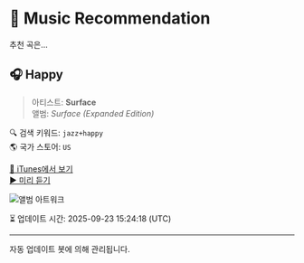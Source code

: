 
# 🎵 Music Recommendation

추천 곡은...

## 🎧 Happy  
> 아티스트: **Surface**  
> 앨범: _Surface (Expanded Edition)_  

🔍 검색 키워드: `jazz+happy`  
🌎 국가 스토어: `US`

[🔗 iTunes에서 보기](https://music.apple.com/us/album/happy/828341355?i=828341367&uo=4)  
[▶️ 미리 듣기](https://audio-ssl.itunes.apple.com/itunes-assets/AudioPreview115/v4/11/ad/6d/11ad6db8-06b0-c5bf-685c-677760d24f3a/mzaf_17601703800039811211.plus.aac.p.m4a)

![앨범 아트워크](https://is1-ssl.mzstatic.com/image/thumb/Music124/v4/76/d4/ac/76d4ace7-227d-fcc8-8e50-dd038be2ac8c/886444355131.jpg/100x100bb.jpg)

⏳ 업데이트 시간: 2025-09-23 15:24:18 (UTC)

---
자동 업데이트 봇에 의해 관리됩니다.
